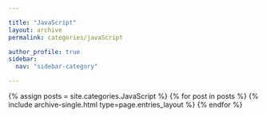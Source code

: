 ```yaml
---

title: "JavaScript"
layout: archive
permalink: categories/javaScript

author_profile: true
sidebar:
  nav: "sidebar-category"

---
```


{% assign posts = site.categories.JavaScript %}
{% for post in posts %} 
  {% include archive-single.html type=page.entries_layout %} 
{% endfor %}
